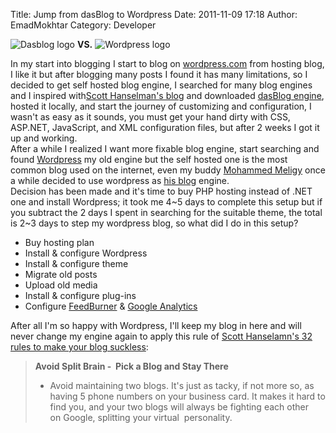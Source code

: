 Title: Jump from dasBlog to Wordpress
Date: 2011-11-09 17:18
Author: EmadMokhtar
Category: Developer

![Dasblog logo]({filename}/images/DasBlog-Reflection-640x480-Green.jpg) **VS.** ![Wordpress logo]({filename}/images/wordpress-with-text.png)

In my start into blogging I start to blog on
[wordpress.com](http://wordpress.com/ "http://wordpress.com/") from
hosting blog, I like it but after blogging many posts I found it has
many limitations, so I decided to get self hosted blog engine, I
searched for many blog engines and I inspired with[Scott Hanselman's
blog](http://www.hanselman.com/blog/) and downloaded [dasBlog
engine](http://dasblog.codeplex.com/ "dasBlog"), hosted it locally, and
start the journey of customizing and configuration, I wasn't as easy as
it sounds, you must get your hand dirty with CSS, ASP.NET, JavaScript,
and XML configuration files, but after 2 weeks I got it up and working.  
After a while I realized I want more fixable blog engine, start
searching and found [Wordpress](http://wordpress.org/) my old engine but
the self hosted one is the most common blog used on the internet, even
my buddy [Mohammed Meligy](http://twitter.com/#!/meligy "@Meligy") once
a while decided to use wordpress as [his blog](http://gurustop.net/)
engine.  
Decision has been made and it's time to buy PHP hosting instead of .NET
one and install Wordpress; it took me 4\~5 days to complete this setup
but if you subtract the 2 days I spent in searching for the suitable
theme, the total is 2\~3 days to step my wordpress blog, so what did I
do in this setup?

-   Buy hosting plan
-   Install & configure Wordpress
-   Install & configure theme
-   Migrate old posts
-   Upload old media
-   Install & configure plug-ins
-   Configure [FeedBurner](http://www.feedburner.com/ "feedburner") & [Google Analytics](http://www.google.com/analytics "Google Analytics")

After all I'm so happy with Wordpress, I'll keep my blog in here and
will never change my engine again to apply this rule of [Scott
Hanselamn's 32 rules to make your blog
suckless](http://www.hanselman.com/blog/BlogInteresting32WaysToKeepYourBlogFromSucking.aspx):

> **Avoid Split Brain -  Pick a Blog and Stay There**
>
> -   Avoid maintaining two blogs. It's just as tacky, if not more so,
>     as having 5 phone numbers on your business card. It makes it
>     hard to find you, and your two blogs will always be fighting each
>     other on Google, splitting your virtual  personality.
